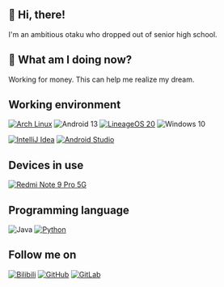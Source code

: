 ## 👋 Hi, there!

I'm an ambitious otaku who dropped out of senior high school.

## 🤔 What am I doing now?

Working for money. This can help me realize my dream.

## Working environment

[![Arch Linux](https://img.shields.io/badge/Arch%20Linux-33aadd?logo=archlinux&logoColor=ffffff)](https://archlinux.org)
![Android 13](https://img.shields.io/badge/Android%2013-3ddc84?logo=android&logoColor=ffffff)
[![LineageOS 20](https://img.shields.io/badge/LineageOS%2020-167c80?logo=lineageos&logoColor=ffffff)](https://lineageos.org)
![Windows 10](https://img.shields.io/badge/Windows%2010-0078d4?logo=windows&logoColor=ffffff)


[![IntelliJ Idea](https://img.shields.io/badge/IntelliJ%20IDEA-000000?logo=intellijidea&logoColor=ffffff)](https://www.jetbrains.com/idea/)
[![Android Studio](https://img.shields.io/badge/Android%20Studio-3ddc84?logo=androidstudio&logoColor=ffffff)](https://developer.android.google.cn/studio)

## Devices in use

[![Redmi Note 9 Pro 5G](https://img.shields.io/badge/Redmi%20Note%209%20Pro%205G-fd4900?logo=xiaomi&logoColor=ffffff)](https://www.mi.com/redminote9pro)

## Programming language

![Java](https://img.shields.io/badge/Java-437291?logo=openjdk)
[![Python](https://img.shields.io/badge/Python-3776ab?logo=python&logoColor=ffffff)](https://python.org)

## Follow me on

[![Bilibili](https://img.shields.io/badge/bilibili-LCア-grey?logo=bilibili&logoColor=white&labelColor=00aeec)](https://space.bilibili.com/1824588745)
[![GitHub](https://img.shields.io/badge/GitHub-lc0a-grey?logo=github&logoColor=white&labelColor=24292f)](https://github.com/lc0a)
[![GitLab](https://img.shields.io/badge/GitLab-lc0a-grey?logo=gitlab&labelColor=6666c4)](https://gitlab.com/lc0a)